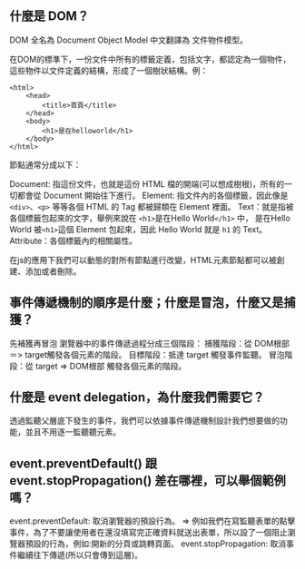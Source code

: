 ## 什麼是 DOM？

DOM 全名為 Document Object Model 中文翻譯為 文件物件模型。

在DOM的標準下，一份文件中所有的標籤定義，包括文字，都認定為一個物件，這些物件以文件定義的結構，形成了一個樹狀結構。例：

```
<html>
    <head>
        <title>首頁</title>
    </head>
    <body>
        <h1>是在helloworld</h1>
    </body>
</html>
```

節點通常分成以下：

Document: 指這份文件，也就是這份 HTML 檔的開端(可以想成樹根)，所有的一切都會從 Document 開始往下進行。
Element: 指文件內的各個標籤，因此像是 `<div>`、`<p>` 等等各個 HTML 的 Tag 都被歸類在 Element 裡面。
Text：就是指被各個標籤包起來的文字，舉例來說在 `<h1>`是在Hello World`</h1>` 中， 是在Hello World 被`<h1>`這個 Element 包起來，因此 Hello World 就是 `h1` 的 Text。
Attribute：各個標籤內的相關屬性。

在js的應用下我們可以動態的對所有節點進行改變，HTML元素節點都可以被創建、添加或者刪除。


## 事件傳遞機制的順序是什麼；什麼是冒泡，什麼又是捕獲？

先補獲再冒泡
瀏覽器中的事件傳遞過程分成三個階段：
捕獲階段：從 DOM根部 ＝> target觸發各個元素的階段。
目標階段：抵達 target 觸發事件監聽。
冒泡階段：從 target => DOM根部 觸發各個元素的階段。


## 什麼是 event delegation，為什麼我們需要它？
透過監聽父層底下發生的事件，我們可以依據事件傳遞機制設計我們想要做的功能，並且不用逐一監聽聽元素。

## event.preventDefault() 跟 event.stopPropagation() 差在哪裡，可以舉個範例嗎？

event.preventDefault: 取消瀏覽器的預設行為。
=> 例如我們在寫監聽表單的點擊事件，為了不要讓使用者在還沒填寫完正確資料就送出表單，所以設了一個阻止瀏覽器預設的行為，例如:開新的分頁或跳轉頁面。
event.stopPropagation: 取消事件繼續往下傳遞(所以只會傳到這層)。

